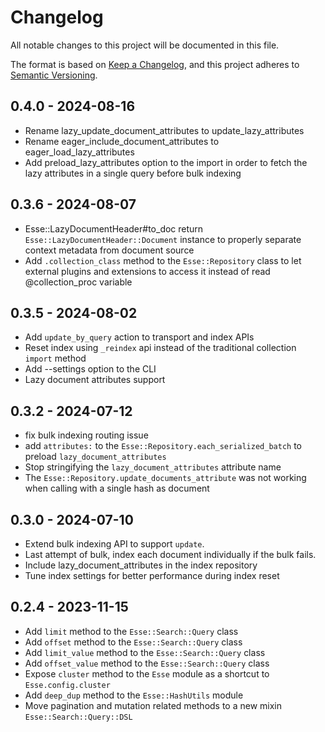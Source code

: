# Changelog

All notable changes to this project will be documented in this file.

The format is based on [Keep a Changelog](https://keepachangelog.com/en/1.0.0/), and this project adheres to [Semantic Versioning](https://semver.org/spec/v2.0.0.html).

## 0.4.0 - 2024-08-16
* Rename lazy_update_document_attributes to update_lazy_attributes
* Rename eager_include_document_attributes to eager_load_lazy_attributes
* Add preload_lazy_attributes option to the import in order to fetch the lazy attributes in a single query before bulk indexing

## 0.3.6 - 2024-08-07
* Esse::LazyDocumentHeader#to_doc return `Esse::LazyDocumentHeader::Document` instance to properly separate context metadata from document source
* Add `.collection_class` method to the `Esse::Repository` class to let external plugins and extensions to access it instead of read @collection_proc variable

## 0.3.5 - 2024-08-02
* Add `update_by_query` action to transport and index APIs
* Reset index using `_reindex` api instead of the traditional collection `import` method
* Add --settings option to the CLI
* Lazy document attributes support

## 0.3.2 - 2024-07-12
* fix bulk indexing routing issue
* add `attributes:` to the `Esse::Repository.each_serialized_batch` to preload `lazy_document_attributes`
* Stop stringifying the `lazy_document_attributes` attribute name
* The `Esse::Repository.update_documents_attribute` was not working when calling with a single hash as document

## 0.3.0 - 2024-07-10
* Extend bulk indexing API to support `update`.
* Last attempt of bulk, index each document individually if the bulk fails.
* Include lazy_document_attributes in the index repository
* Tune index settings for better performance during index reset

## 0.2.4 - 2023-11-15
* Add `limit` method to the `Esse::Search::Query` class
* Add `offset` method to the `Esse::Search::Query` class
* Add `limit_value` method to the `Esse::Search::Query` class
* Add `offset_value` method to the `Esse::Search::Query` class
* Expose `cluster` method to the `Esse` module as a shortcut to `Esse.config.cluster`
* Add `deep_dup` method to the `Esse::HashUtils` module
* Move pagination and mutation related methods to a new mixin `Esse::Search::Query::DSL`
